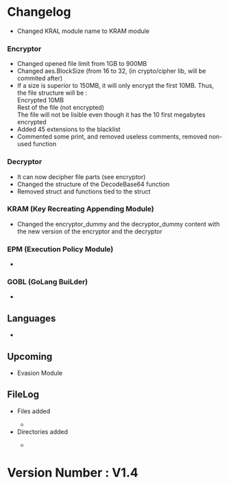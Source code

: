 <h1>Changelog</h1>
<ul>
    <li>Changed KRAL module name to KRAM module</li>
</ul>

<h3>Encryptor</h3>
<ul>
    <li>Changed opened file limit from 1GB to 900MB</li>
    <li>Changed aes.BlockSize (from 16 to 32, (in crypto/cipher lib, will be commited after)</li>
    <li>If a size is superior to 150MB, it will only encrypt the first 10MB. Thus, the file structure will be : 
        <br>Encrypted 10MB 
        <br>Rest of the file (not encrypted)
        <br>The file will not be lisible even though it has the 10 first megabytes encrypted 
    </li>
    <li>Added 45 extensions to the blacklist</li>
    <li>Commented some print, and removed useless comments, removed non-used function</li>
</ul>

<h3>Decryptor</h3>
<ul>
    <li>It can now decipher file parts (see encryptor)</li>
    <li>Changed the structure of the DecodeBase64 function</li>
    <li>Removed struct and functions tied to the struct</li>
</ul>

<h3>KRAM (Key Recreating Appending Module)</h3>
<ul>
    <li>Changed the encryptor_dummy and the decryptor_dummy content with the new version of the encryptor and the decryptor</li>
</ul>

<h3>EPM (Execution Policy Module)</h3>
<ul>
    <li></li>
</ul>

<h3>GOBL (GoLang BuiLder)</h3>
<ul>
    <li></li>
</ul>

<h2>Languages</h2>
<ul>
    <li></li>
</ul>

<h2> Upcoming </h2>
<ul> 
    <li>Evasion Module</li>
</ul>

<h2>FileLog</h2>
<ul>
    <li>Files added</li>
    <ul>
        <li></li>
    </ul>
    <li>Directories added</li>
    <ul>
       <li></li>
    </ul>
</ul>

<H1>Version Number : V1.4</H1>
